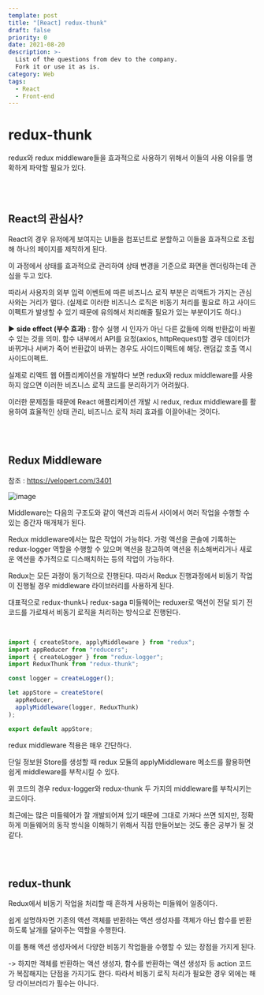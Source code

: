 ```yaml
---
template: post
title: "[React] redux-thunk"
draft: false
priority: 0
date: 2021-08-20
description: >-
  List of the questions from dev to the company.
  Fork it or use it as is.
category: Web
tags:
  - React
  - Front-end
---
```


# **redux-thunk**

redux와 redux middleware들을 효과적으로 사용하기 위해서 이들의 사용 이유를 명확하게 파악할 필요가 있다.

<br/>

<br/>

## React의 관심사?

React의 경우 유저에게 보여지는 UI들을 컴포넌트로 분할하고 이들을 효과적으로 조립해 하나의 페이지를 제작하게 된다.

이 과정에서 상태를 효과적으로 관리하여 상태 변경을 기준으로 화면을 렌더링하는데 관심을 두고 있다.

따라서 사용자의 외부 입력 이벤트에 따른 비즈니스 로직 부분은 리액트가 가지는 관심사와는 거리가 멀다. (실제로 이러한 비즈니스 로직은 비동기 처리를 필요로 하고 사이드이펙트가 발생할 수 있기 때문에 유의해서 처리해줄 필요가 있는 부분이기도 하다.)

▶ **side effect (부수 효과)** : 함수 실행 시 인자가 아닌 다른 값들에 의해 반환값이 바뀔 수 있는 것을 의미. 함수 내부에서 API를 요청(axios, httpRequest)할 경우 데이터가 바뀌거나 서버가 죽어 반환값이 바뀌는 경우도 사이드이펙트에 해당. 랜덤값 호출 역시 사이드이펙트.

실제로 리액트 웹 어플리케이션을 개발하다 보면 redux와 redux middleware를 사용하지 않으면 이러한 비즈니스 로직 코드를 분리하기가 어려웠다.

이러한 문제점들 때문에 React 애플리케이션 개발 시 redux, redux middleware를 활용하여 효율적인 상태 관리, 비즈니스 로직 처리 효과를 이끌어내는 것이다.

<br/>

<br/>

## Redux Middleware

참조 : https://velopert.com/3401

![image](https://user-images.githubusercontent.com/57346455/130234763-de98c260-57e1-4e0f-8679-a6a25146a0b3.png)

Middleware는 다음의 구조도와 같이 액션과 리듀서 사이에서 여러 작업을 수행할 수 있는 중간자 매개체가 된다.

Redux middleware에서는 많은 작업이 가능하다. 가령 액션을 콘솔에 기록하는 redux-logger 역할을 수행할 수 있으며 액션을 참고하여 액션을 취소해버리거나 새로운 액션을 추가적으로 디스패치하는 등의 작업이 가능하다.

Redux는 모든 과정이 동기적으로 진행된다. 따라서 Redux 진행과정에서 비동기 작업이 진행될 경우 middleware 라이브러리를 사용하게 된다.

대표적으로 redux-thunk나 redux-saga 미들웨어는 reduxer로 액션이 전달 되기 전 코드를 가로채서 비동기 로직을 처리하는 방식으로 진행된다.

<br/>

```javascript
import { createStore, applyMiddleware } from "redux";
import appReducer from "reducers";
import { createLogger } from "redux-logger";
import ReduxThunk from "redux-thunk";

const logger = createLogger();

let appStore = createStore(
  appReducer,
  applyMiddleware(logger, ReduxThunk)
);

export default appStore;
```

redux middleware 적용은 매우 간단하다.

단일 정보원 Store를 생성할 때 redux 모듈의 applyMiddleware 메소드를 활용하면 쉽게 middleware를 부착시킬 수 있다.

위 코드의 경우 redux-logger와 redux-thunk 두 가지의 middleware를 부착시키는 코드이다.

최근에는 많은 미들웨어가 잘 개발되어져 있기 때문에 그대로 가져다 쓰면 되지만, 정확하게 미들웨어의 동작 방식을 이해하기 위해서 직접 만들어보는 것도 좋은 공부가 될 것 같다.

<br/>

<br/>

## redux-thunk

Redux에서 비동기 작업을 처리할 때 흔하게 사용하는 미들웨어 일종이다.

쉽게 설명하자면 기존의 액션 객체를 반환하는 액션 생성자를 객체가 아닌 함수를 반환하도록 날개를 달아주는 역할을 수행한다.

이를 통해 액션 생성자에서 다양한 비동기 작업들을 수행할 수 있는 장점을 가지게 된다.

-> 하지만 객체를 반환하는 액션 생성자, 함수를 반환하는 액션 생성자 등 action 코드가 복잡해지는 단점을 가지기도 한다. 따라서 비동기 로직 처리가 필요한 경우 외에는 해당 라이브러리가 필수는 아니다.

<br/>

<br/>

<br/>


